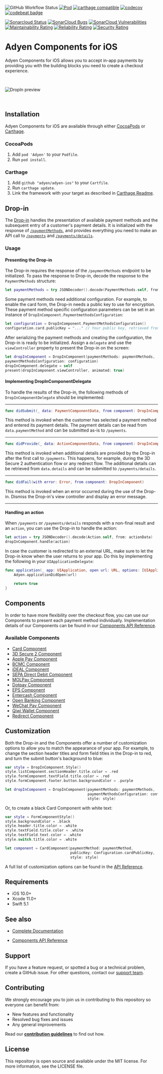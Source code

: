 ![GitHub Workflow Status](https://img.shields.io/github/workflow/status/adyen/adyen-ios/Build%20and%20Test)
[![Pod](https://img.shields.io/cocoapods/v/Adyen.svg?style=flat)](http://cocoapods.org/pods/Adyen)
[![carthage compatible](https://img.shields.io/badge/carthage-compatible-4BC51D.svg?style=flat)](https://github.com/Carthage/Carthage)
[![codecov](https://codecov.io/gh/Adyen/adyen-ios/branch/develop/graph/badge.svg)](https://codecov.io/gh/Adyen/adyen-ios)
[![codebeat badge](https://codebeat.co/badges/dc9e34ed-f1aa-4359-ac9a-b291f1f702cd)](https://codebeat.co/projects/github-com-adyen-adyen-ios-develop-1c0e3b5f-18cc-43c2-ba3c-c0c0743a3ff6)

[![Sonarcloud Status](https://sonarcloud.io/api/project_badges/measure?project=Adyen_adyen-ios&metric=alert_status)](https://sonarcloud.io/dashboard?id=Adyen_adyen-ios) 
[![SonarCloud Bugs](https://sonarcloud.io/api/project_badges/measure?project=Adyen_adyen-ios&metric=bugs)](https://sonarcloud.io/component_measures/metric/reliability_rating/list?id=Adyen_adyen-ios)
[![SonarCloud Vulnerabilities](https://sonarcloud.io/api/project_badges/measure?project=Adyen_adyen-ios&metric=vulnerabilities)](https://sonarcloud.io/component_measures/metric/security_rating/list?id=Adyen_adyen-ios)
[![Maintainability Rating](https://sonarcloud.io/api/project_badges/measure?project=Adyen_adyen-ios&metric=sqale_rating)](https://sonarcloud.io/dashboard?id=Adyen_adyen-ios)
[![Reliability Rating](https://sonarcloud.io/api/project_badges/measure?project=Adyen_adyen-ios&metric=reliability_rating)](https://sonarcloud.io/dashboard?id=Adyen_adyen-ios)
[![Security Rating](https://sonarcloud.io/api/project_badges/measure?project=Adyen_adyen-ios&metric=security_rating)](https://sonarcloud.io/dashboard?id=Adyen_adyen-ios)

# Adyen Components for iOS

Adyen Components for iOS allows you to accept in-app payments by providing you with the building blocks you need to create a checkout experience.

<br/>

![DropIn preview](./dropin-ios.jpg)

<br/>

## Installation

Adyen Components for iOS are available through either [CocoaPods](http://cocoapods.org) or [Carthage](https://github.com/Carthage/Carthage).

### CocoaPods

1. Add `pod 'Adyen'` to your `Podfile`.
2. Run `pod install`.

### Carthage

1. Add `github "adyen/adyen-ios"` to your `Cartfile`.
2. Run `carthage update`.
3. Link the framework with your target as described in [Carthage Readme](https://github.com/Carthage/Carthage#adding-frameworks-to-an-application).

## Drop-in

The [Drop-in](https://adyen.github.io/adyen-ios/Docs/Classes/DropInComponent.html) handles the presentation of available payment methods and the subsequent entry of a customer's payment details. It is initialized with the response of [`/paymentMethods`][apiExplorer.paymentMethods], and provides everything you need to make an API call to [`/payments`][apiExplorer.payments] and [`/payments/details`][apiExplorer.paymentsDetails].

### Usage

#### Presenting the Drop-in

The Drop-in requires the response of the `/paymentMethods` endpoint to be initialized. To pass the response to Drop-in, decode the response to the `PaymentMethods` structure:

```swift
let paymentMethods = try JSONDecoder().decode(PaymentMethods.self, from: response)
```

Some payment methods need additional configuration. For example, to enable the card form, the Drop-in needs a public key to use for encryption. These payment method specific configuration parameters can be set in an instance of `DropInComponent.PaymentmethodsConfiguration`:

```swift
let configuration = DropInComponent.PaymentMethodsConfiguration()
configuration.card.publicKey = "..." // Your public key, retrieved from the Customer Area.
```

After serializing the payment methods and creating the configuration, the Drop-in is ready to be initialized. Assign a `delegate` and use the `viewController` property to present the Drop-in on the screen:

```swift
let dropInComponent = DropInComponent(paymentMethods: paymentMethods,
paymentMethodsConfiguration: configuration)
dropInComponent.delegate = self
present(dropInComponent.viewController, animated: true)
```

#### Implementing DropInComponentDelegate

To handle the results of the Drop-in, the following methods of `DropInComponentDelegate` should be implemented:

---

```swift
func didSubmit(_ data: PaymentComponentData, from component: DropInComponent)
```

This method is invoked when the customer has selected a payment method and entered its payment details. The payment details can be read from `data.paymentMethod` and can be submitted as-is to `/payments`.

---

```swift
func didProvide(_ data: ActionComponentData, from component: DropInComponent)
```

This method is invoked when additional details are provided by the Drop-in after the first call to `/payments`. This happens, for example, during the 3D Secure 2 authentication flow or any redirect flow. The additional details can be retrieved from `data.details` and can be submitted to `/payments/details`.

---

```swift
func didFail(with error: Error, from component: DropInComponent)
```

This method is invoked when an error occurred during the use of the Drop-in. Dismiss the Drop-in's view controller and display an error message.

---

#### Handling an action

When `/payments` or `/payments/details` responds with a non-final result and an `action`, you can use the Drop-in to handle the action:

```swift
let action = try JSONDecoder().decode(Action.self, from: actionData)
dropInComponent.handle(action)
```

In case the customer is redirected to an external URL, make sure to let the Drop-in know when the user returns to your app. Do this by implementing the following in your `UIApplicationDelegate`:

```swift
func application(_ app: UIApplication, open url: URL, options: [UIApplicationOpenURLOptionsKey: Any] = [:]) -> Bool {
    Adyen.applicationDidOpen(url)

    return true
}
```

## Components

In order to have more flexibility over the checkout flow, you can use our Components to present each payment method individually. Implementation details of our Components can be found in our [Components API Reference][reference].

### Available Components

- [Card Component][reference.cardComponent]
- [3D Secure 2 Component][reference.threeDS2Component]
- [Apple Pay Component][reference.applePayComponent]
- [BCMC Component][reference.bcmcComponent]
- [iDEAL Component][reference.issuerListComponent]
- [SEPA Direct Debit Component][reference.sepaDirectDebitComponent]
- [MOLPay Component][reference.issuerListComponent]
- [Dotpay Component][reference.issuerListComponent]
- [EPS Component][reference.issuerListComponent]
- [Entercash Component][reference.issuerListComponent]
- [Open Banking Component][reference.issuerListComponent]
- [WeChat Pay Component][reference.weChatPaySDKActionComponent]
- [Qiwi Wallet Component][reference.qiwiWalletComponent]
- [Redirect Component][reference.redirectComponent]

## Customization

Both the Drop-in and the Components offer a number of customization options to allow you to match the appearance of your app.
For example, to change the section header titles and form field titles in the Drop-in to red, and turn the submit button's background to blue:
```swift
var style = DropInComponent.Style()
style.listComponent.sectionHeader.title.color = .red
style.formComponent.textField.title.color = .red
style.formComponent.footer.button.backgroundColor = .purple

let dropInComponent = DropInComponent(paymentMethods: paymentMethods,
                                      paymentMethodsConfiguration: configuration,
                                      style: style)
```

Or, to create a black Card Component with white text:
```swift
var style = FormComponentStyle()
style.backgroundColor = .black
style.header.title.color = .white
style.textField.title.color = .white
style.textField.text.color = .white
style.switch.title.color = .white

let component = CardComponent(paymentMethod: paymentMethod,
                              publicKey: Configuration.cardPublicKey,
                              style: style)
```

A full list of customization options can be found in the [API Reference][reference.styles].

## Requirements

- iOS 10.0+
- Xcode 11.0+
- Swift 5.1

## See also

* [Complete Documentation](https://docs.adyen.com/developers/checkout/ios)

* [Components API Reference](https://adyen.github.io/adyen-ios/Docs/index.html)

## Support

If you have a feature request, or spotted a bug or a technical problem, create a GitHub issue. For other questions, contact our [support team](https://support.adyen.com/hc/en-us/requests/new?ticket_form_id=360000705420).

## Contributing
We strongly encourage you to join us in contributing to this repository so everyone can benefit from:
* New features and functionality
* Resolved bug fixes and issues
* Any general improvements


Read our [**contribution guidelines**](CONTRIBUTING.md) to find out how.

## License

This repository is open source and available under the MIT license. For more information, see the LICENSE file.

[reference]: https://adyen.github.io/adyen-ios/Docs/index.html
[reference.dropInComponent]: https://adyen.github.io/adyen-ios/Docs/Classes/DropInComponent.html
[reference.cardComponent]: https://adyen.github.io/adyen-ios/Docs/Classes/CardComponent.html
[reference.threeDS2Component]: https://adyen.github.io/adyen-ios/Docs/Classes/ThreeDS2Component.html
[reference.applePayComponent]: https://adyen.github.io/adyen-ios/Docs/Classes/ApplePayComponent.html
[reference.bcmcComponent]: https://adyen.github.io/adyen-ios/Docs/Classes/BCMCComponent.html
[reference.issuerListComponent]: https://adyen.github.io/adyen-ios/Docs/Classes/IssuerListComponent.html
[reference.weChatPaySDKActionComponent]: https://adyen.github.io/adyen-ios/Docs/Classes/WeChatPaySDKActionComponent.html
[reference.qiwiWalletComponent]: https://adyen.github.io/adyen-ios/Docs/Classes/QiwiWalletComponent.html
[reference.sepaDirectDebitComponent]: https://adyen.github.io/adyen-ios/Docs/Classes/SEPADirectDebitComponent.html
[reference.redirectComponent]: https://adyen.github.io/adyen-ios/Docs/Classes/RedirectComponent.html
[reference.styles]: https://adyen.github.io/adyen-ios/Docs/Styling.html
[apiExplorer.paymentMethods]: https://docs.adyen.com/api-explorer/#/PaymentSetupAndVerificationService/v46/paymentMethods
[apiExplorer.payments]: https://docs.adyen.com/api-explorer/#/PaymentSetupAndVerificationService/v46/payments
[apiExplorer.paymentsDetails]: https://docs.adyen.com/api-explorer/#/PaymentSetupAndVerificationService/v46/paymentsDetails
